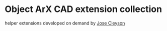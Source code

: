 # Object ArX CAD extension collection
helper extensions developed on demand by [Jose Cleyson](https://cleyson.eng.br/)
